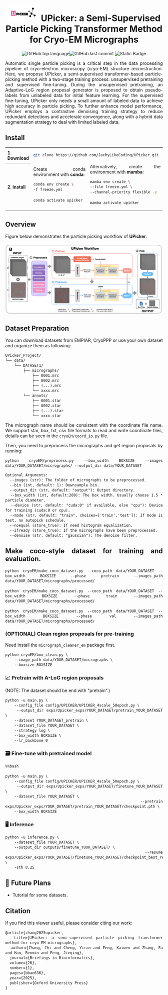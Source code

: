 <div align="center">

  <h1><img src="resources/icon.png" width="100"> UPicker: a Semi-Supervised Particle Picking
Transformer Method for Cryo-EM Micrographs</h1>

![GitHub top language](https://img.shields.io/github/languages/top/JachyLikeCoding/UPicker)![GitHub last commit](https://img.shields.io/github/last-commit/JachyLikeCoding/UPicker) ![Static Badge](https://img.shields.io/badge/Platform-Linux-green)


<div align="justify"> 
Automatic single particle picking is a critical step in the data processing pipeline of cryo-electron microscopy (cryo-EM)
structure reconstruction. Here, we propose UPicker, a semi-supervised transformer-based particle-picking method with a two-stage training process: unsupervised pretraining and supervised fine-tuning. During the
unsupervised pretraining, an Adaptive-LoG region proposal generator is proposed to obtain pseudo-labels from unlabeled
data for initial feature learning. For the supervised fine-tuning, UPicker only needs a small amount of labeled data
to achieve high accuracy in particle picking. To further enhance model performance, UPicker employs a contrastive
denoising training strategy to reduce redundant detections and accelerate convergence, along with a hybrid data
augmentation strategy to deal with limited labeled data.

## Install
<table>
<tr>
<th>
1. Download
</th>
<td colspan="2">


```bash
git clone https://github.com/JachyLikeCoding/UPicker.git
```
</td>
</tr>

<tr></tr>

<tr>
<th>
2. Install
</th>
<td>
Create conda environment with <b>conda</b>:

```bash
conda env create \
-f freeze.yml

conda activate upicker
```
</td>

<td>
Alternatively, create the environment with <b>mamba</b>:

```bash
mamba env create \
--file freeze.yml \
--channel-priority flexible -y

mamba activate upicker
```
</td>
</tr>
</table>


## Overview
Figure below demonstrates the particle picking workflow of **UPicker**.

![Alt text](<resources/pipeline.png>)

## Dataset Preparation
You can download datasets from EMPIAR, CryoPPP or use your own dataset and organize them as following: 
```
UPicker_Project/
└── data/
    └── DATASET1/
        ├── micrographs/
            ├── 0001.mrc
            ├── 0002.mrc
            ├── (...).mrc
        	└── xxxx.mrc
        └── annots/
        	├── 0001.star
            ├── 0002.star
            ├── (...).star
        	└── xxxx.star
```

The micrograph name should be consistent with the coordinate file name. We support star, box, txt, csv file formats to read and write coordinate files, details can be seen in the `cryoEM/coord_io.py` file.


Then, you need to preprocess the micrographs and get region proposals by running:


```
python cryoEM/preprocess.py --box_width BOXSIZE --images data/YOUR_DATASET/micrographs/ --output_dir data/YOUR_DATASET
```
```
Optional Arguments:
  --images (str): The folder of micrographs to be preprocessed.
  --bin (int, default: 1): Downsample bin.
  --output_dir (str, default: "output"): Output directory.
  --box_width (int, default:200): The box width. Usually choose 1.5 * particle diameter.
  --device (str, default: "cuda:0" if available, else "cpu"): Device for training (cuda:0 or cpu).
  --mode (str, default: "train", choices=['train','test']): If mode is test, no autopick schedule.
  --noequal (store_true): If need histogram equalization.
  --ifready (store_true): If the micrographs have been preprocessed.
  --denoise (str, default: "gaussian"): The denoise filter.
```



## Make coco-style dataset for training and evaluation.
```
python cryoEM/make_coco_dataset.py --coco_path data/YOUR_DATASET --box_width BOXSIZE --phase pretrain --images_path data/YOUR_DATASET/micrographs/processed/

python cryoEM/make_coco_dataset.py --coco_path data/YOUR_DATASET --box_width BOXSIZE --phase train --images_path data/YOUR_DATASET/micrographs/processed/

python cryoEM/make_coco_dataset.py --coco_path data/YOUR_DATASET --box_width BOXSIZE --phase val --images_path data/YOUR_DATASET/micrographs/processed/

```

### (OPTIONAL) Clean region proposals for pre-training 
Need install the `micrograph_cleaner_em` package first.

```
python cryoEM/box_clean.py \
    --image_path data/YOUR_DATASET/micrographs \
    --boxsize BOXSIZE
```

### 📈 Pretrain with A-LoG region proposals
(NOTE: The dataset should be end with "pretrain".)

```
python -u main.py \
    --config_file config/UPICKER/UPICKER_4scale_50epoch.py \
    --output_dir exps/Upicker_exps/YOUR_DATASET/pretrain_YOUR_DATASET \
    --dataset YOUR_DATASET_pretrain \
    --dataset_file YOUR_DATASET \
    --strategy log \
    --box_width BOXSIZE \
    --lr_backbone 0
```

### 🗃️ Fine-tune with pretrained model
```
%%bash

python -u main.py \
    --config_file config/UPICKER/UPICKER_4scale_50epoch.py \
    --output_dir exps/Upicker_exps/YOUR_DATASET/finetune_YOUR_DATASET \
    --dataset_file YOUR_DATASET \
    --pretrain exps/Upicker_exps/YOUR_DATASET/pretrain_YOUR_DATASET/checkpoint.pth \
    --box_width BOXSIZE
```

### 🖥️ Inference
```
python -u inference.py \
    --dataset_file YOUR_DATASET \
    --output_dir outputs/finetune_YOUR_DATASET/ \
    --resume exps/Upicker_exps/YOUR_DATASET/finetune_YOUR_DATASET/checkpoint_best_regular.pth \
    -sth 0.25
```



## 🔭 Future Plans

- Tutorial for some datasets.

## Citation

If you find this viewer useful, please consider citing our work:
```
@article{zhang2025upicker,
  title={UPicker: a semi-supervised particle picking transformer method for cryo-EM micrographs},
  author={Zhang, Chi and Cheng, Yiran and Feng, Kaiwen and Zhang, Fa and Han, Renmin and Feng, Jieqing},
  journal={Briefings in Bioinformatics},
  volume={26},
  number={1},
  pages={bbae636},
  year={2025},
  publisher={Oxford University Press}
}
```